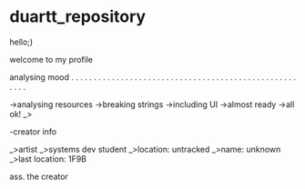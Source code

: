# duartt_repository

hello;)

welcome to my profile

analysing mood 
.
.
.
.
.
.
.
.
.
.
.
.
.
.
.
.
.
.
.
.
.
.
.
.
.
.
.
.
.
.
.
.
.
.
.
.
.
.
.
.
.
.
.
.
.
.
.
.
.
.
.
.
.
.

->analysing resources
->breaking strings 
->including UI
->almost ready 
->all ok!
_>

-creator info

_>artist
_>systems dev student
_>location: untracked
_>name: unknown
_>last location: 1F9B 

ass. the creator
